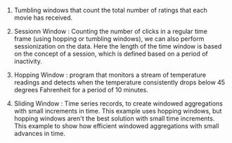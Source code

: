1. Tumbling windows that count the total number of ratings that each movie has received.

2. Sessionn Window : Counting the number of clicks in a regular time frame (using hopping or tumbling windows), we can also perform sessionization on the data. Here the length of the time window is based on the concept of a session, which is defined based on a period of inactivity. 

3. Hopping Window : program that monitors a stream of temperature readings and detects when the temperature consistently drops below 45 degrees Fahrenheit for a period of 10 minutes.

4. Sliding Window :  Time series records, to create windowed aggregations with small increments in time. This example uses hopping windows, but hopping windows aren't the best solution with small time increments. This example to show how  efficient windowed aggregations with small advances in time.


